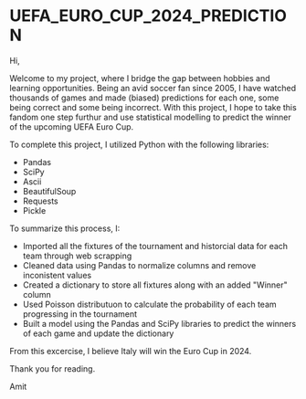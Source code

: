 # UEFA_EURO_CUP_2024_PREDICTION

Hi,

Welcome to my project, where I bridge the gap between hobbies and learning opportunities. Being an avid soccer fan since 2005, I have watched thousands of games and made (biased) predictions for each one, some being correct and some being incorrect. With this project, I hope to take this fandom one step furthur and use statistical modelling to predict the winner of the upcoming UEFA Euro Cup. 

To complete this project, I utilized Python with the following libraries:
- Pandas
- SciPy
- Ascii
- BeautifulSoup
- Requests
- Pickle

To summarize this process, I:
- Imported all the fixtures of the tournament and historcial data for each team through web scrapping
- Cleaned data using Pandas to normalize columns and remove inconistent values
- Created a dictionary to store all fixtures along with an added "Winner" column
- Used Poisson distributuon to calculate the probability of each team progressing in the tournament
- Built a model using the Pandas and SciPy libraries to predict the winners of each game and update the dictionary

From this excercise, I believe Italy will win the Euro Cup in 2024.

Thank you for reading.

Amit
